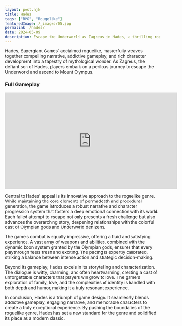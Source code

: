 ```yaml
---
layout: post.njk
title: Hades
tags: ["RPG", "Rougelike"]
featuredImage: /_images/05.jpg
permalink: /hades/
date: 2024-05-09
description: Escape the Underworld as Zagreus in Hades, a thrilling roguelike with god-like powers.
---
```


Hades, Supergiant Games' acclaimed roguelike, masterfully weaves together compelling narrative, addictive gameplay, and rich character development into a tapestry of mythological wonder. As Zagreus, the defiant son of Hades, players embark on a perilous journey to escape the Underworld and ascend to Mount Olympus.

### Full Gameplay

<iframe width="560" height="315" src="https://www.youtube.com/embed/dPmMCzvLs9E?si=CXMmwZ5OO1-mPvN3" title="YouTube video player" frameborder="0" allow="accelerometer; autoplay; clipboard-write; encrypted-media; gyroscope; picture-in-picture; web-share" referrerpolicy="strict-origin-when-cross-origin" allowfullscreen></iframe>

Central to Hades' appeal is its innovative approach to the roguelike genre. While maintaining the core elements of permadeath and procedural generation, the game introduces a robust narrative and character progression system that fosters a deep emotional connection with its world. Each failed attempt to escape not only presents a fresh challenge but also advances the overarching story, deepening relationships with the colorful cast of Olympian gods and Underworld denizens.

The game's combat is equally impressive, offering a fluid and satisfying experience. A vast array of weapons and abilities, combined with the dynamic boon system granted by the Olympian gods, ensures that every playthrough feels fresh and exciting. The pacing is expertly calibrated, striking a balance between intense action and strategic decision-making.

Beyond its gameplay, Hades excels in its storytelling and characterization. The dialogue is witty, charming, and often heartwarming, creating a cast of unforgettable characters that players will grow to love. The game's exploration of family, love, and the complexities of identity is handled with both depth and humor, making it a truly resonant experience.

In conclusion, Hades is a triumph of game design. It seamlessly blends addictive gameplay, engaging narrative, and memorable characters to create a truly exceptional experience. By pushing the boundaries of the roguelike genre, Hades has set a new standard for the genre and solidified its place as a modern classic.
